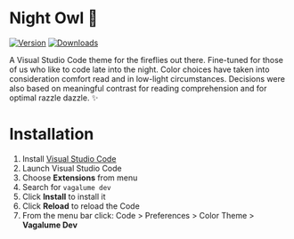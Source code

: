# Night Owl 🌌

[![Version](https://vsmarketplacebadge.apphb.com/version/vagalume.digital.vagalume-dev.svg)](https://aka.ms/nightowl)
[![Downloads](https://img.shields.io/vscode-marketplace/r/vagalume.digital.vagalume-dev.svg)](https://aka.ms/nightowl)

A Visual Studio Code theme for the fireflies out there. Fine-tuned for those of us who like to code late into the night. Color choices have taken into consideration comfort read and in low-light circumstances. Decisions were also based on meaningful contrast for reading comprehension and for optimal razzle dazzle. ✨

# Installation

1.  Install [Visual Studio Code](https://code.visualstudio.com/)
2.  Launch Visual Studio Code
3.  Choose **Extensions** from menu
4.  Search for `vagalume dev`
5.  Click **Install** to install it
6.  Click **Reload** to reload the Code
7.  From the menu bar click: Code > Preferences > Color Theme > **Vagalume Dev**
